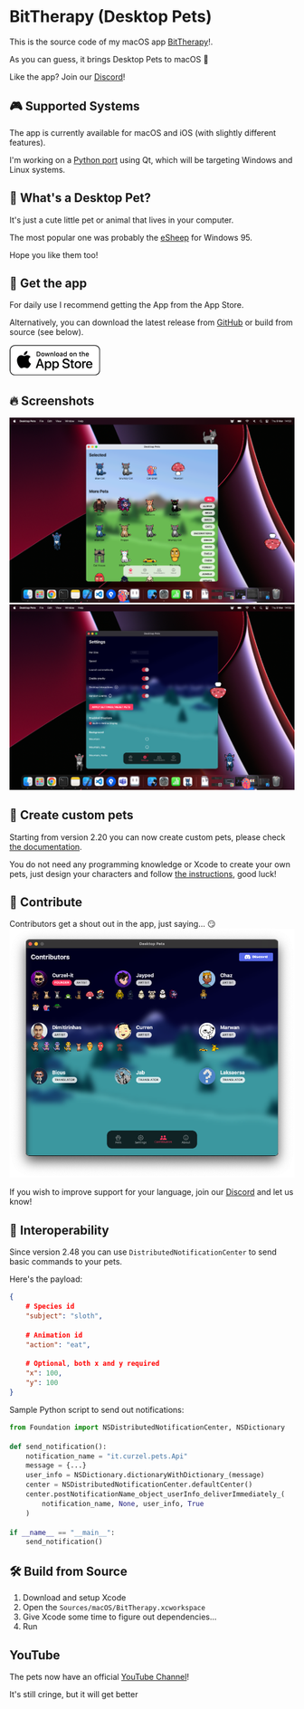 # BitTherapy (Desktop Pets)

This is the source code of my macOS app [BitTherapy](https://apps.apple.com/app/desktop-pets/id1575542220)!.

As you can guess, it brings Desktop Pets to macOS 🚀

Like the app? Join our [Discord](https://discord.gg/MCdEgXKSH5)!

## 🎮 Supported Systems
The app is currently available for macOS and iOS (with slightly different features).

I'm working on a [Python port](https://github.com/curzel-it/pet-therapy/tree/main/Sources/windows/README.md) using Qt, which will be targeting Windows and Linux systems.

## 🤔 What's a Desktop Pet?

It's just a cute little pet or animal that lives in your computer.

The most popular one was probably the [eSheep](https://github.com/Adrianotiger/desktopPet) for Windows 95.

Hope you like them too!

## 📲 Get the app
For daily use I recommend getting the App from the App Store.

Alternatively, you can download the latest release from [GitHub]( https://github.com/curzel-it/pet-therapy/releases/latest) or build from source (see below).

[![Get it on the App Store](docs/appstore_badge.png)](https://apps.apple.com/app/id1575542220)

## 🔥 Screenshots

![Homepage, light mode](docs/1.png)
![Settings, dark mode](docs/2.png)

## 🎨 Create custom pets

Starting from version 2.20 you can now create custom pets, please check [the documentation](https://curzel.it/pet-therapy/custompets).

You do not need any programming knowledge or Xcode to create your own pets, just design your characters and follow [the instructions](https://curzel.it/pet-therapy/custompets), good luck!

## 🙏 Contribute

Contributors get a shout out in the app, just saying... 😏
![Contributors, dark mode](docs/contributors.png)

If you wish to improve support for your language, join our [Discord](https://discord.gg/MCdEgXKSH5) and let us know!

## 🔔 Interoperability

Since version 2.48 you can use `DistributedNotificationCenter` to send basic commands to your pets.

Here's the payload:

```json
{
    # Species id
    "subject": "sloth",
    
    # Animation id
    "action": "eat",
    
    # Optional, both x and y required 
    "x": 100,
    "y": 100
}
```

Sample Python script to send out notifications:
```python
from Foundation import NSDistributedNotificationCenter, NSDictionary

def send_notification():
    notification_name = "it.curzel.pets.Api"
    message = {...}
    user_info = NSDictionary.dictionaryWithDictionary_(message)
    center = NSDistributedNotificationCenter.defaultCenter()
    center.postNotificationName_object_userInfo_deliverImmediately_(
        notification_name, None, user_info, True
    )

if __name__ == "__main__":
    send_notification()
```

## 🛠️ Build from Source
1. Download and setup Xcode
1. Open the `Sources/macOS/BitTherapy.xcworkspace`
1. Give Xcode some time to figure out dependencies...
1. Run

## YouTube
The pets now have an official [YouTube Channel](https://www.youtube.com/@BitTherapy)!

It's still cringe, but it will get better